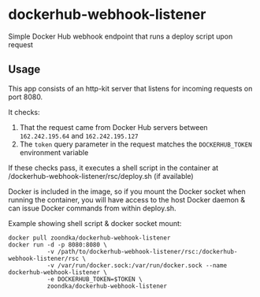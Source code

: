 # dockerhub-webhook-listener
Simple Docker Hub webhook endpoint that runs a deploy script upon request

## Usage

This app consists of an http-kit server that listens for incoming requests on port 8080.

It checks:

1. That the request came from Docker Hub servers between ```162.242.195.64``` and ```162.242.195.127```
2. The ```token``` query parameter in the request matches the ```DOCKERHUB_TOKEN``` environment variable

If these checks pass, it executes a shell script in the container at /dockerhub-webhook-listener/rsc/deploy.sh (if available)

Docker is included in the image, so if you mount the Docker socket when running the container, you will have access to the host Docker daemon & can issue Docker commands from within deploy.sh.

Example showing shell script & docker socket mount:
```
docker pull zoondka/dockerhub-webhook-listener
docker run -d -p 8080:8080 \
           -v /path/to/dockerhub-webhook-listener/rsc:/dockerhub-webhook-listener/rsc \
           -v /var/run/docker.sock:/var/run/docker.sock --name dockerhub-webhook-listener \
           -e DOCKERHUB_TOKEN=$TOKEN \
           zoondka/dockerhub-webhook-listener
```
